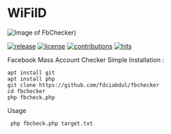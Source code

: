 # WiFiID

![Image of FbChecker](https://github.com/fbchecker/ss.png))

[![release](https://img.shields.io/github/release/dwisiswant0/WiFiID.svg)](https://github.com/dwisiswant0/WiFiID/releases/)
[![license](https://img.shields.io/github/license/dwisiswant0/WiFiID.svg)](https://github.com/fdciabdul/fbchecker/blob/master/LICENSE)
[![contributions](https://img.shields.io/badge/contributions-welcome-brightgreen.svg?style=flat)](https://github.com/fdciabdul/fbchecker/issues)
[![hits](http://github.com/fdciabdul/fbchecker)](http://github.com/fdciabdul/fbchecker)

Facebook Mass Account Checker Simple
Installation :
```
apt install git
apt install php
git clone https://github.com/fdciabdul/fbchecker
cd fbchecker
php fbcheck.php
```

Usage
```
 php fbcheck.php target.txt
```

